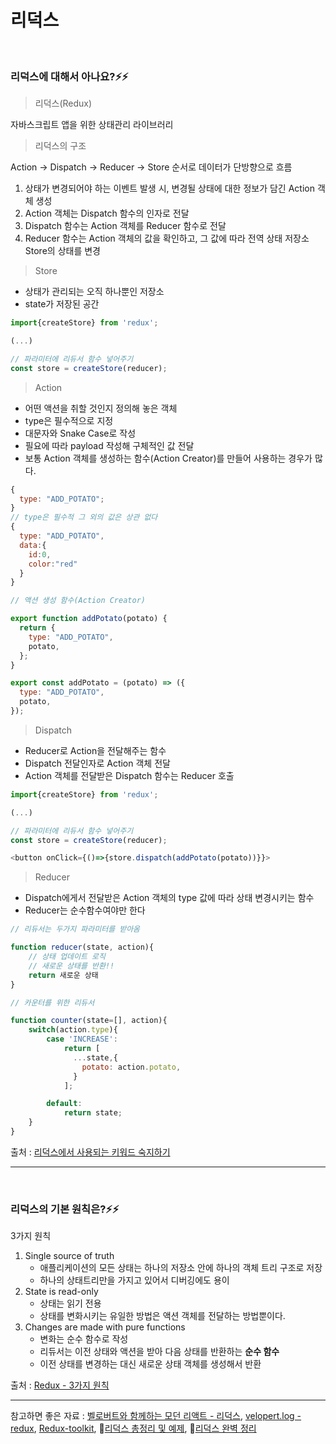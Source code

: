 # 리덕스

<br/>

### 리덕스에 대해서 아나요?⚡️⚡️

> 리덕스(Redux)

자바스크립트 앱을 위한 상태관리 라이브러리

> 리덕스의 구조

Action -> Dispatch -> Reducer -> Store 순서로 데이터가 단방향으로 흐름

1. 상태가 변경되어야 하는 이벤트 발생 시, 변경될 상태에 대한 정보가 담긴 Action 객체 생성
2. Action 객체는 Dispatch 함수의 인자로 전달
3. Dispatch 함수는 Action 객체를 Reducer 함수로 전달
4. Reducer 함수는 Action 객체의 값을 확인하고, 그 값에 따라 전역 상태 저장소 Store의 상태를 변경

> Store

- 상태가 관리되는 오직 하나뿐인 저장소
- state가 저장된 공간

```js
import{createStore} from 'redux';

(...)

// 파라미터에 리듀서 함수 넣어주기
const store = createStore(reducer);

```

> Action

- 어떤 액션을 취할 것인지 정의해 놓은 객체
- type은 필수적으로 지정
- 대문자와 Snake Case로 작성
- 필요에 따라 payload 작성해 구체적인 값 전달
- 보통 Action 객체를 생성하는 함수(Action Creator)를 만들어 사용하는 경우가 많다.

```js
{
  type: "ADD_POTATO";
}
// type은 필수적 그 외의 값은 상관 없다
{
  type: "ADD_POTATO",
  data:{
    id:0,
    color:"red"
  }
}
```

```js
// 액션 생성 함수(Action Creator)

export function addPotato(potato) {
  return {
    type: "ADD_POTATO",
    potato,
  };
}

export const addPotato = (potato) => ({
  type: "ADD_POTATO",
  potato,
});
```

> Dispatch

- Reducer로 Action을 전달해주는 함수
- Dispatch 전달인자로 Action 객체 전달
- Action 객체를 전달받은 Dispatch 함수는 Reducer 호출

```js
import{createStore} from 'redux';

(...)

// 파라미터에 리듀서 함수 넣어주기
const store = createStore(reducer);

<button onClick={()=>{store.dispatch(addPotato(potato))}}>

```

> Reducer

- Dispatch에게서 전달받은 Action 객체의 type 값에 따라 상태 변경시키는 함수
- Reducer는 순수함수여야만 한다

```js
// 리듀서는 두가지 파라미터를 받아옴

function reducer(state, action){
    // 상태 업데이트 로직
    // 새로운 상태를 반환!!
    return 새로운 상태
}

// 카운터를 위한 리듀서

function counter(state=[], action){
    switch(action.type){
        case 'INCREASE':
            return [
              ...state,{
                potato: action.potato,
              }
            ];

        default:
            return state;
    }
}
```

출처 : [리덕스에서 사용되는 키워드 숙지하기](https://react.vlpt.us/redux/01-keywords.html)

---

<br/>

### 리덕스의 기본 원칙은?⚡️⚡️

3가지 원칙

1. Single source of truth
   - 애플리케이션의 모든 상태는 하나의 저장소 안에 하나의 객체 트리 구조로 저장
   - 하나의 상태트리만을 가지고 있어서 디버깅에도 용이
2. State is read-only
   - 상태는 읽기 전용
   - 상태를 변화시키는 유일한 방법은 액션 객체를 전달하는 방법뿐이다.
3. Changes are made with pure functions
   - 변화는 순수 함수로 작성
   - 리듀서는 이전 상태와 액션을 받아 다음 상태를 반환하는 **순수 함수**
   - 이전 상태를 변경하는 대신 새로운 상태 객체를 생성해서 반환

출처 : [Redux - 3가지 원칙](https://ko.redux.js.org/understanding/thinking-in-redux/three-principles/)

---

참고하면 좋은 자료 : [벨로버트와 함께하는 모던 리액트 - 리덕스](https://react.vlpt.us/redux/), [velopert.log - redux](https://velopert.com/3528), [Redux-toolkit](https://redux-toolkit.js.org/), 📌[리덕스 총정리 및 예제](https://itprogramming119.tistory.com/entry/React-%EB%A6%AC%EB%8D%95%EC%8A%A4-%EC%B4%9D%EC%A0%95%EB%A6%AC-%EB%B0%8F-%EC%98%88%EC%A0%9C), 📌[리덕스 완벽 정리](https://13akstjq.github.io/redux/2019/12/14/redux-redux%EC%99%84%EB%B2%BD%EC%A0%95%EB%A6%AC.html)
<br/>
